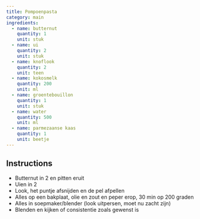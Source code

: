 ```yaml
---
title: Pompoenpasta
category: main
ingredients:
  - name: butternut
    quantity: 1
    unit: stuk
  - name: ui
    quantity: 2
    unit: stuk
  - name: knoflook
    quantity: 2
    unit: teen
  - name: kokosmelk
    quantity: 200
    unit: ml
  - name: groentebouillon
    quantity: 1
    unit: stuk
  - name: water
    quantity: 500
    unit: ml
  - name: parmezaanse kaas
    quantity: 1
    unit: beetje
---
```


<Recipe />

## Instructions

- Butternut in 2 en pitten eruit
- Uien in 2
- Look, het puntje afsnijden en de pel afpellen
- Alles op een bakplaat, olie en zout en peper erop, 30 min op 200 graden
- Alles in soepmaker/blender (look uitpersen, moet nu zacht zijn)
- Blenden en kijken of consistentie zoals gewenst is
